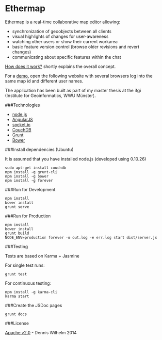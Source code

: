 Ethermap
=========

Ethermap is a real-time collaborative map editor allowing:
* synchronization of geoobjects between all clients
* visual highlights of changes for user-awareness
* watching other users or show their current workarea
* basic feature version control (browse older revisions and revert changes)
* communicating about specific features within the chat


[How does it work?](How_does_it_work.md) shortly explains the overall concept.

For a [demo](http://giv-wilhelm.uni-muenster.de), open the following website with several browsers log into the same map id and different user names.


The application has been built as part of my master thesis at the ifgi (Institute for Geoinformatics, WWU Münster).


###Technologies

* [node.js]
* [AngularJS]
* [socket.io]
* [CouchDB]
* [Grunt]
* [Bower]




###Install dependencies (Ubuntu)

It is assumed that you have installed node.js (developed using 0.10.26)
```
sudo apt-get install couchdb
npm install -g grunt-cli
npm install -g bower
npm install -g forever

```


###Run for Development


```
npm install
bower install
grunt serve

```

###Run for Production


```
npm install
bower install
grunt build
NODE_ENV=production forever -o out.log -e err.log start dist/server.js

```


###Testing

Tests are based on Karma + Jasmine

For single test runs:
```
grunt test
```
For continuous testing:
```
npm install -g karma-cli
karma start
```

###Create the JSDoc pages

```
grunt docs
```


###License

[Apache v2.0](license.md) - Dennis Wilhelm 2014



[node.js]:http://nodejs.org/
[CouchDB]:http://couchdb.apache.org/
[AngularJS]:https://angularjs.org/
[Grunt]:http://gruntjs.com/
[Bower]:http://bower.io/
[socket.io]:http://socket.io/
